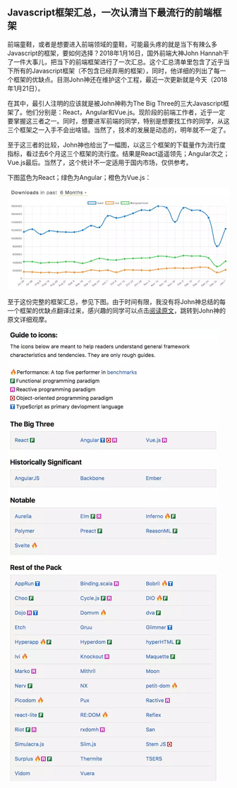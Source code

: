 ## Javascript框架汇总，一次认清当下最流行的前端框架

前端童鞋，或者是想要进入前端领域的童鞋，可能最头疼的就是当下有辣么多Javascript的框架，要如何选择？2018年1月16日，国外前端大神John Hannah干了一件大事儿，把当下的前端框架进行了一次汇总。这个汇总清单里包含了近乎当下所有的Javascript框架（不包含已经弃用的框架），同时，他详细的列出了每一个框架的优缺点。目测John神还在维护这个工程，最近一次更新就是今天（2018年1月21日）。

在其中，最引人注明的应该就是被John神称为The Big Three的三大Javascript框架了。他们分别是：React，Angular和Vue.js。现阶段的前端工作者，近乎一定要掌握这三者之一。同时，想要进军前端的同学，特别是想要找工作的同学，从这三个框架之一入手不会出啥错。当然了，技术的发展是动态的，明年就不一定了。

至于这三者的比较，John神也给出了一幅图，以这三个框架的下载量作为流行度指标，看过去6个月这三个框架的流行度。结果是React遥遥领先；Angular次之；Vue.js最后。当然了，这个统计不一定适用于国内市场，仅供参考。

下图蓝色为React；绿色为Angular；橙色为Vue.js：

![compare](compare.png)

至于这份完整的框架汇总，参见下图。由于时间有限，我没有将John神总结的每一个框架的优缺点翻译过来，感兴趣的同学可以点击[阅读原文](https://jsreport.io/the-ultimate-guide-to-javascript-frameworks/)，跳转到John神的原文详细观摩。

![detail](detail.png)
